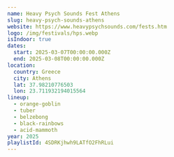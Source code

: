 ```yaml
---
name: Heavy Psych Sounds Fest Athens
slug: heavy-psych-sounds-athens
website: https://www.heavypsychsounds.com/fests.htm
logo: /img/festivals/hps.webp
isIndoor: true
dates:
  start: 2025-03-07T00:00:00.000Z
  end: 2025-03-08T00:00:00.000Z
location:
  country: Greece
  city: Athens
  lat: 37.98210776503
  lon: 23.711932194015564
lineup:
  - orange-goblin
  - tuber
  - belzebong
  - black-rainbows
  - acid-mammoth
year: 2025
playlistId: 4SDRKjhwh9LATfO2FhRLui
---
```

